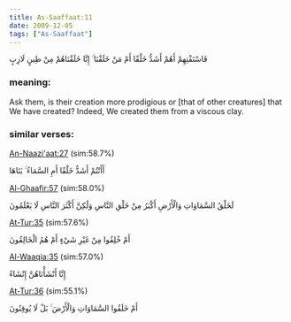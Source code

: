 ```yaml
---
title: As-Saaffaat:11
date: 2009-12-05
tags: ["As-Saaffaat"]
---
```

فَاسْتَفْتِهِمْ أَهُمْ أَشَدُّ خَلْقًا أَمْ مَنْ خَلَقْنَا ۚ إِنَّا خَلَقْنَاهُمْ مِنْ طِينٍ لَازِبٍ
### meaning: 
Ask them, is their creation more prodigious or [that of other creatures] that We have created? Indeed, We created them from a viscous clay.
### similar verses: 

[An-Naazi'aat:27](/79/27) (sim:58.7%)

أَأَنْتُمْ أَشَدُّ خَلْقًا أَمِ السَّمَاءُ ۚ بَنَاهَا

[Al-Ghaafir:57](/40/57) (sim:58.0%)

لَخَلْقُ السَّمَاوَاتِ وَالْأَرْضِ أَكْبَرُ مِنْ خَلْقِ النَّاسِ وَلَٰكِنَّ أَكْثَرَ النَّاسِ لَا يَعْلَمُونَ

[At-Tur:35](/52/35) (sim:57.6%)

أَمْ خُلِقُوا مِنْ غَيْرِ شَيْءٍ أَمْ هُمُ الْخَالِقُونَ

[Al-Waaqia:35](/56/35) (sim:57.0%)

إِنَّا أَنْشَأْنَاهُنَّ إِنْشَاءً

[At-Tur:36](/52/36) (sim:55.1%)

أَمْ خَلَقُوا السَّمَاوَاتِ وَالْأَرْضَ ۚ بَلْ لَا يُوقِنُونَ
